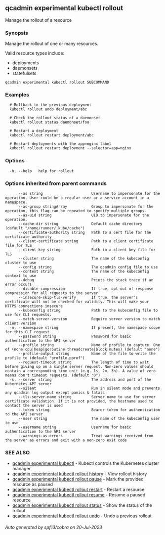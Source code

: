 ## qcadmin experimental kubectl rollout

Manage the rollout of a resource

### Synopsis

Manage the rollout of one or many resources.
  
 Valid resource types include:

  *  deployments
  *  daemonsets
  *  statefulsets

```
qcadmin experimental kubectl rollout SUBCOMMAND
```

### Examples

```
  # Rollback to the previous deployment
  kubectl rollout undo deployment/abc
  
  # Check the rollout status of a daemonset
  kubectl rollout status daemonset/foo
  
  # Restart a deployment
  kubectl rollout restart deployment/abc
  
  # Restart deployments with the app=nginx label
  kubectl rollout restart deployment --selector=app=nginx
```

### Options

```
  -h, --help   help for rollout
```

### Options inherited from parent commands

```
      --as string                      Username to impersonate for the operation. User could be a regular user or a service account in a namespace.
      --as-group stringArray           Group to impersonate for the operation, this flag can be repeated to specify multiple groups.
      --as-uid string                  UID to impersonate for the operation.
      --cache-dir string               Default cache directory (default "/home/runner/.kube/cache")
      --certificate-authority string   Path to a cert file for the certificate authority
      --client-certificate string      Path to a client certificate file for TLS
      --client-key string              Path to a client key file for TLS
      --cluster string                 The name of the kubeconfig cluster to use
      --config string                  The qcadmin config file to use
      --context string                 The name of the kubeconfig context to use
      --debug                          Prints the stack trace if an error occurs
      --disable-compression            If true, opt-out of response compression for all requests to the server
      --insecure-skip-tls-verify       If true, the server's certificate will not be checked for validity. This will make your HTTPS connections insecure
      --kubeconfig string              Path to the kubeconfig file to use for CLI requests.
      --match-server-version           Require server version to match client version
  -n, --namespace string               If present, the namespace scope for this CLI request
      --password string                Password for basic authentication to the API server
      --profile string                 Name of profile to capture. One of (none|cpu|heap|goroutine|threadcreate|block|mutex) (default "none")
      --profile-output string          Name of the file to write the profile to (default "profile.pprof")
      --request-timeout string         The length of time to wait before giving up on a single server request. Non-zero values should contain a corresponding time unit (e.g. 1s, 2m, 3h). A value of zero means don't timeout requests. (default "0")
  -s, --server string                  The address and port of the Kubernetes API server
      --silent                         Run in silent mode and prevents any qcadmin log output except panics & fatals
      --tls-server-name string         Server name to use for server certificate validation. If it is not provided, the hostname used to contact the server is used
      --token string                   Bearer token for authentication to the API server
      --user string                    The name of the kubeconfig user to use
      --username string                Username for basic authentication to the API server
      --warnings-as-errors             Treat warnings received from the server as errors and exit with a non-zero exit code
```

### SEE ALSO

* [qcadmin experimental kubectl](qcadmin_experimental_kubectl.md)	 - Kubectl controls the Kubernetes cluster manager
* [qcadmin experimental kubectl rollout history](qcadmin_experimental_kubectl_rollout_history.md)	 - View rollout history
* [qcadmin experimental kubectl rollout pause](qcadmin_experimental_kubectl_rollout_pause.md)	 - Mark the provided resource as paused
* [qcadmin experimental kubectl rollout restart](qcadmin_experimental_kubectl_rollout_restart.md)	 - Restart a resource
* [qcadmin experimental kubectl rollout resume](qcadmin_experimental_kubectl_rollout_resume.md)	 - Resume a paused resource
* [qcadmin experimental kubectl rollout status](qcadmin_experimental_kubectl_rollout_status.md)	 - Show the status of the rollout
* [qcadmin experimental kubectl rollout undo](qcadmin_experimental_kubectl_rollout_undo.md)	 - Undo a previous rollout

###### Auto generated by spf13/cobra on 20-Jul-2023

